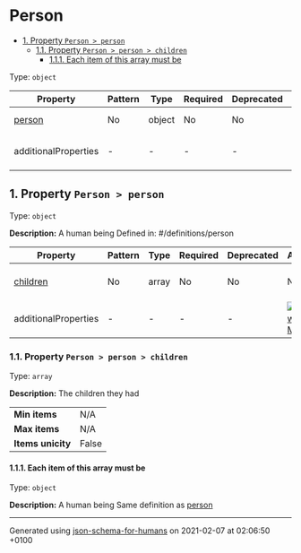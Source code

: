 # Person

- [1. Property `Person > person`](#person)
  - [1.1. Property `Person > person > children`](#person_children)
    - [1.1.1. Each item of this array must be](#autogenerated_heading_2)

Type: `object`

| Property | Pattern | Type | Required | Deprecated | Additional | Description |
| -------- | ------- | ---- | -------- | ---------- | ---------- | ----------- |
| [person](#person)|No|object|No|No| No|A human being|
  | additionalProperties | - | - | - | - |  [![made-with-Markdown](https://img.shields.io/badge/Any%20type-allowed-green)](# "Additional Properties of any type are allowed.") | - |

## <a name="person"></a>1. Property `Person > person`

Type: `object`

**Description:** A human being
Defined in: #/definitions/person

| Property | Pattern | Type | Required | Deprecated | Additional | Description |
| -------- | ------- | ---- | -------- | ---------- | ---------- | ----------- |
| [children](#person_children)|No|array|No|No| No|The children they had|
  | additionalProperties | - | - | - | - |  [![made-with-Markdown](https://img.shields.io/badge/Any%20type-allowed-green)](# "Additional Properties of any type are allowed.") | - |

### <a name="person_children"></a>1.1. Property `Person > person > children`

Type: `array`

**Description:** The children they had

<table>
 	<tr>
    <td><b>Min items</b></td>
    <td>N/A</td>
 	</tr>
	<tr>
    <td><b>Max items</b></td>
    <td>N/A</td>
	</tr>
	<tr>
    <td><b>Items unicity</b></td>
    <td>False</td>
 	</tr>
</table>

#### <a name="autogenerated_heading_2"></a>1.1.1. Each item of this array must be

Type: `object`

**Description:** A human being
Same definition as [person](#person)

----------------------------------------------------------------------------------------------------------------------------
Generated using [json-schema-for-humans](https://github.com/coveooss/json-schema-for-humans) on 2021-02-07 at 02:06:50 +0100